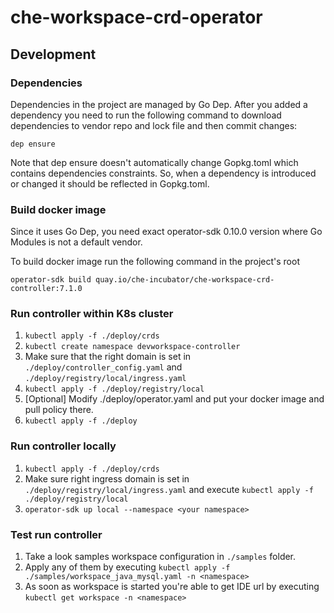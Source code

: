 # che-workspace-crd-operator

## Development

### Dependencies

Dependencies in the project are managed by Go Dep. After you added a dependency you need to run the following command to download dependencies to vendor repo and lock file and then commit changes:

```
dep ensure
```

Note that dep ensure doesn't automatically change Gopkg.toml which contains dependencies constraints. So, when a dependency is introduced or changed it should be reflected in Gopkg.toml.

### Build docker image

Since it uses Go Dep, you need exact operator-sdk 0.10.0 version where Go Modules is not a default vendor.

To build docker image run the following command in the project's root

```
operator-sdk build quay.io/che-incubator/che-workspace-crd-controller:7.1.0
```

### Run controller within K8s cluster
1. `kubectl apply -f ./deploy/crds`
2. `kubectl create namespace devworkspace-controller`
3. Make sure that the right domain is set in `./deploy/controller_config.yaml` and `./deploy/registry/local/ingress.yaml`
4. `kubectl apply -f ./deploy/registry/local`
5. [Optional] Modify ./deploy/operator.yaml and put your docker image and pull policy there.
6. `kubectl apply -f ./deploy`

### Run controller locally
1. `kubectl apply -f ./deploy/crds`
2. Make sure right ingress domain is set in `./deploy/registry/local/ingress.yaml` and execute `kubectl apply -f ./deploy/registry/local`
3. `operator-sdk up local --namespace <your namespace>`

### Test run controller

1. Take a look samples workspace configuration in `./samples` folder.
2. Apply any of them by executing `kubectl apply -f ./samples/workspace_java_mysql.yaml -n <namespace>`
3. As soon as workspace is started you're able to get IDE url by executing `kubectl get workspace -n <namespace>`